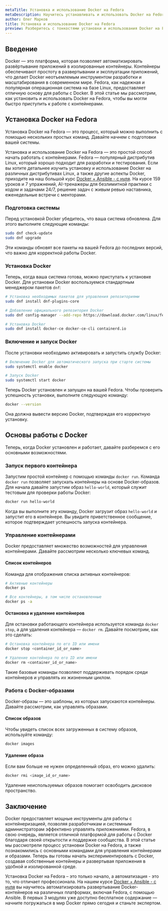 ```yaml
---
metaTitle: Установка и использование Docker на Fedora
metaDescription: Научитесь устанавливать и использовать Docker на Fedora - от первых шагов до запуска контейнеров
author: Олег Марков
title: Установка и использование Docker на Fedora
preview: Разберитесь с тонкостями установки и использования Docker на Fedora. Эта статья поможет вам быстро начать работу с контейнерами
---
```


## Введение

Docker — это платформа, которая позволяет автоматизировать развёртывание приложений в изолированные контейнеры. Контейнеры обеспечивают простоту в развертывании и эксплуатации приложений, что делает Docker неотъемлемым инструментом разработки и масштабирования в современном мире. Fedora, как надежная и популярная операционная система на базе Linux, предоставляет отличную основу для работы с Docker. В этой статье мы рассмотрим, как установить и использовать Docker на Fedora, чтобы вы могли быстро приступить к работе с контейнерами.

## Установка Docker на Fedora

Установка Docker на Fedora — это процесс, который можно выполнить с помощью нескольких простых команд. Давайте начнем с подготовки вашей системы.

Установка и использование Docker на Fedora — это простой способ начать работать с контейнерами. Fedora — популярный дистрибутив Linux, который хорошо подходит для разработки и тестирования. Если вы хотите детальнее изучить установку и использование Docker на различных дистрибутивах Linux, а также другие аспекты Docker, приходите на наш большой курс [Docker + Ansible - с нуля](https://purpleschool.ru/course/docker). На курсе 159 уроков и 7 упражнений, AI-тренажеры для безлимитной практики с кодом и задачами 24/7, решение задач с живым ревью наставника, еженедельные встречи с менторами.

### Подготовка системы

Перед установкой Docker убедитесь, что ваша система обновлена. Для этого выполните следующие команды:

```bash
sudo dnf check-update
sudo dnf upgrade
```

Эти команды обновят все пакеты на вашей Fedora до последних версий, что важно для корректной работы Docker.

### Установка Docker

Теперь, когда ваша система готова, можно приступать к установке Docker. Для установки Docker воспользуемся стандартным менеджером пакетов `dnf`:

```bash
# Установка необходимых пакетов для управления репозиториями
sudo dnf install dnf-plugins-core

# Добавление официального репозитория Docker
sudo dnf config-manager --add-repo https://download.docker.com/linux/fedora/docker-ce.repo

# Установка Docker
sudo dnf install docker-ce docker-ce-cli containerd.io
```

### Включение и запуск Docker

После установки необходимо активировать и запустить службу Docker:

```bash
# Включение Docker для автоматического запуска при старте системы
sudo systemctl enable docker

# Запуск Docker
sudo systemctl start docker
```

Теперь Docker установлен и запущен на вашей Fedora. Чтобы проверить успешность установки, выполните следующую команду:

```bash
docker --version
```

Она должна вывести версию Docker, подтверждая его корректную установку.

## Основы работы с Docker

Теперь, когда Docker установлен и работает, давайте разберемся с его основными возможностями.

### Запуск первого контейнера

Запустим простой контейнер с помощью команды `docker run`. Команда `docker run` позволяет запускать контейнеры на основе Docker-образов. Для начала давайте запустим образ `hello-world`, который служит тестовым для проверки работы Docker:

```bash
docker run hello-world
```

Когда вы выполните эту команду, Docker загрузит образ `hello-world` и запустит его в контейнере. Вы увидите приветственное сообщение, которое подтверждает успешность запуска контейнера.

### Управление контейнерами

Docker предоставляет множество возможностей для управления контейнерами. Давайте рассмотрим несколько ключевых команд.

#### Список контейнеров

Команда для отображения списка активных контейнеров:

```bash
# Активные контейнеры
docker ps

# Все контейнеры, в том числе остановленные
docker ps -a
```

#### Остановка и удаление контейнеров

Для остановки работающего контейнера используется команда `docker stop`, а для удаления контейнера — `docker rm`. Давайте посмотрим, как это сделать:

```bash
# Остановка контейнера по его ID или имени
docker stop <container_id_or_name>

# Удаление контейнера по его ID или имени
docker rm <container_id_or_name>
```

Такие базовые команды позволяют поддерживать порядок среди контейнеров и управлять их жизненным циклом.

### Работа с Docker-образами

Docker-образы — это шаблоны, из которых запускаются контейнеры. Давайте рассмотрим, как управлять образами.

#### Список образов

Чтобы увидеть список всех загруженных в систему образов, используйте команду:

```bash
docker images
```

#### Удаление образа

Если вам больше не нужен определенный образ, его можно удалить:

```bash
docker rmi <image_id_or_name>
```

Удаление неиспользуемых образов помогает освободить дисковое пространство.

## Заключение

Docker предоставляет мощные инструменты для работы с контейнеризацией, позволяя разработчикам и системным администраторам эффективно управлять приложениями. Fedora, в свою очередь, является отличной платформой для работы с Docker благодаря своей открытости и поддержке сообщества. В этой статье мы рассмотрели процесс установки Docker на Fedora, а также познакомились с основными командами для управления контейнерами и образами. Теперь вы готовы начать экспериментировать с Docker, создавая собственные контейнеры и развертывая приложения в удобной и изолированной среде.

Установка Docker на Fedora – это только начало, а автоматизация - это то, что отличает профессионала. На нашем курсе [Docker + Ansible - с нуля](https://purpleschool.ru/course/docker) вы научитесь автоматизировать развертывание Docker-контейнеров на различных платформах, включая Fedora, с помощью Ansible. В первых 3 модулях уже доступно бесплатное содержание — начните погружаться в мир Docker прямо сегодня и станьте экспертом.
